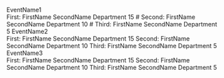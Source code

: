 EventName1  
First:  FirstName SecondName Department 15  # Second:  FirstName SecondName Department 10 # Third:  FirstName SecondName Department 5
EventName2  
First:  FirstName SecondName Department 15  Second:  FirstName SecondName Department 10  Third:  FirstName SecondName Department 5
EventName3  
First:  FirstName SecondName Department 15  Second:  FirstName SecondName Department 10  Third:  FirstName SecondName Department 5
